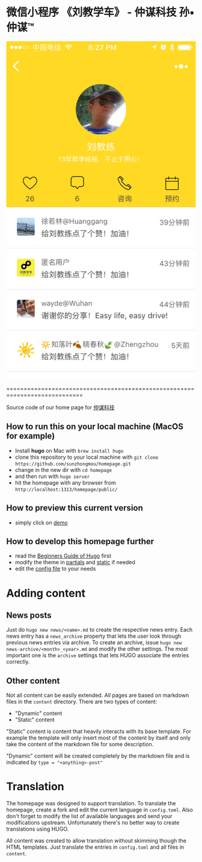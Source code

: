 # 微信小程序 《刘教学车》 - 仲谋科技 孙•仲谋™

![Alt text](assets/images/preview/home.PNG)

============================================================================


Source code of our home page for [仲谋科技](https://www.sunzhongmou.com) 

## How to run this on your local machine (MacOS for example)

* Install **hugo** on Mac with `brew install hugo`
* clone this repository to your local machine with `git clone https://github.com/sunzhongmou/homepage.git`
* change in the new dir with `cd homepage`
* and then run with `hugo server`
* hit the homepage with any browser from `http://localhost:1313/homepage/public/`

## How to preview this current version

* simply click on [demo](https://www.sunzhongmou.com)

## How to develop this homepage further

* read the [Beginners Guide of Hugo](https://gohugo.io/overview/quickstart/) first
* modify the theme in [partials](https://github.com/sunzhongmou/homepage/themes/hugo-creative-theme/layouts/partials) and [static](https://github.com/sunzhongmou/homepage/themes/hugo-creative-theme/static) if needed
* edit the [config file](https://github.com/sunzhongmou/homepage/config.toml) to your needs

# Adding content

## News posts

Just do `hugo new news/<name>.md` to create the respective news entry.
Each news entry has a `news_archive` property that lets the user look through previous news entries via archive. To create an archive, issue `hugo new news-archive/<month>_<year>.md` and modify the other settings. The most important one is the `archive` settings that lets HUGO associate the entries correctly.

## Other content

Not all content can be easily extended. All pages are based on markdown files in the `content` directory. There are two types of content:

* "Dynamic" content
* "Static" content

"Static" content is content that heavily interacts with its base template. For example the template will only insert most of the content by itself and only take the content of the markdown file for some description.

"Dynamic" content will be created completely by the markdown file and is indicated by `type = "<anything>-post"`

# Translation

The homepage was designed to support translation. To translate the homepage, create a fork and edit the current language in `config.toml`. Also don't forget to modify the list of available languages and send your modifications upstream. Unfortunately there's no better way to create translations using HUGO.

All content was created to allow translation without skimming though the HTML templates. Just translate the entries in `config.toml` and all files in `content`.
